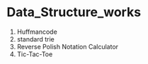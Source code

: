 # Data_Structure_works
1. Huffmancode
2. standard trie
3. Reverse Polish Notation Calculator
4. Tic-Tac-Toe
